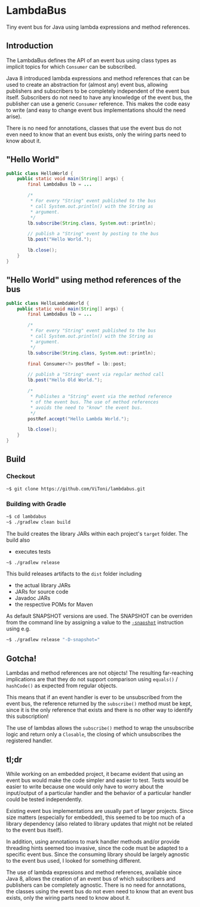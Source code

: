 # LambdaBus

Tiny event bus for Java using lambda expressions and method references.

## Introduction

The LambdaBus defines the API of an event bus using class types as implicit topics for which `Consumer` can be subscribed.

Java 8 introduced lambda expressions and method references that can be used to create an abstraction for (almost any) event bus, allowing publishers and subscribers to be completely independent of the event bus itself.
Subscribers do not need to have any knowledge of the event bus, the publisher can use a generic `Consumer` reference.
This makes the code easy to write (and easy to change event bus implementations should the need arise).

There is no need for annotations, classes that use the event bus do not even need to know that an event bus exists, only the wiring parts need to know about it.

## "Hello World"

```java
public class HelloWorld {
    public static void main(String[] args) {
        final LambdaBus lb = ...

        /*
         * For every "String" event published to the bus
         * call System.out.println() with the String as
         * argument.
         */
        lb.subscribe(String.class, System.out::println);

        // publish a "String" event by posting to the bus
        lb.post("Hello World.");

        lb.close();
    }
}
```

## "Hello World" using method references of the bus

```java
public class HelloLambdaWorld {
    public static void main(String[] args) {
        final LambdaBus lb = ...

        /*
         * For every "String" event published to the bus
         * call System.out.println() with the String as
         * argument.
         */
        lb.subscribe(String.class, System.out::println);

        final Consumer<?> postRef = lb::post;

        // publish a "String" event via regular method call
        lb.post("Hello Old World.");

        /*
         * Publishes a "String" event via the method reference
         * of the event bus. The use of method references
         * avoids the need to "know" the event bus.
         */
        postRef.accept("Hello Lambda World.");

        lb.close();
    }
}
```

## Build

### Checkout

```sh
~$ git clone https://github.com/ViToni/lambdabus.git
```

### Building with Gradle

```sh
~$ cd lambdabus
~$ ./gradlew clean build
```

The build creates the library JARs within each project's `target` folder.
The build also

* executes tests

```sh
~$ ./gradlew release
```

This build releases artifacts to the `dist` folder including
* the actual library JARs
* JARs for source code
* Javadoc JARs
* the respective POMs for Maven

As default SNAPSHOT versions are used.
The SNAPSHOT can be overriden from the command line by assigning a value to the [`-snapshot`](https://bnd.bndtools.org/instructions/snapshot.html) instruction using e.g.

```sh
~$ ./gradlew release "-D-snapshot="
```

## Gotcha!

Lambdas and method references are not objects!
The resulting far-reaching implications are that they do not support comparison using `equals()` / `hashCode()` as expected from regular objects.

This means that if an event handler is ever to be unsubscribed from the event bus, the reference returned by the `subscribe()` method must be kept, since it is the only reference that exists and there is no other way to identify this subscription!

The use of lambdas allows the `subscribe()` method to wrap the unsubscribe logic and return only a `Closable`, the closing of which unsubscribes the registered handler.

## tl;dr

While working on an embedded project, it became evident that using an event bus would make the code simpler and easier to test.
Tests would be easier to write because one would only have to worry about the input/output of a particular handler and the behavior of a particular handler could be tested independently.

Existing event bus implementations are usually part of larger projects.
Since size matters (especially for embedded), this seemed to be too much of a library dependency (also related to library updates that might not be related to the event bus itself).

In addition, using annotations to mark handler methods and/or provide threading hints seemed too invasive, since the code must be adapted to a specific event bus.
Since the consuming library should be largely agnostic to the event bus used, I looked for something different.

The use of lambda expressions and method references, available since Java 8, allows the creation of an event bus of which subscribers and publishers can be completely agnostic.
There is no need for annotations, the classes using the event bus do not even need to know that an event bus exists, only the wiring parts need to know about it.
